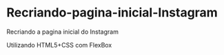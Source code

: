 # Recriando-pagina-inicial-Instagram
Recriando a pagina inicial do Instagram

Utilizando HTML5+CSS com FlexBox 
